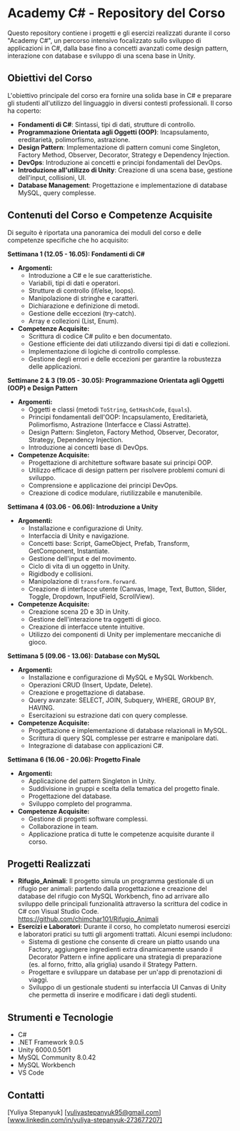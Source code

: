 # Academy C# - Repository del Corso

Questo repository contiene i progetti e gli esercizi realizzati durante il corso "Academy C#", un percorso intensivo focalizzato sullo sviluppo di applicazioni in C#, dalla base fino a concetti avanzati come design pattern, interazione con database e sviluppo di una scena base in Unity.

## Obiettivi del Corso

L'obiettivo principale del corso era fornire una solida base in C# e preparare gli studenti all'utilizzo del linguaggio in diversi contesti professionali.  Il corso ha coperto:

*   **Fondamenti di C#**: Sintassi, tipi di dati, strutture di controllo.
*   **Programmazione Orientata agli Oggetti (OOP)**: Incapsulamento, ereditarietà, polimorfismo, astrazione.
*   **Design Pattern**: Implementazione di pattern comuni come Singleton, Factory Method, Observer, Decorator, Strategy e Dependency Injection.
*   **DevOps**: Introduzione ai concetti e principi fondamentali del DevOps.
*   **Introduzione all'utilizzo di Unity**: Creazione di una scena base, gestione dell'input, collisioni, UI.
*   **Database Management**: Progettazione e implementazione di database MySQL, query complesse.

## Contenuti del Corso e Competenze Acquisite

Di seguito è riportata una panoramica dei moduli del corso e delle competenze specifiche che ho acquisito:

**Settimana 1 (12.05 - 16.05): Fondamenti di C#**

*   **Argomenti:**
    *   Introduzione a C# e le sue caratteristiche.
    *   Variabili, tipi di dati e operatori.
    *   Strutture di controllo (if/else, loops).
    *   Manipolazione di stringhe e caratteri.
    *   Dichiarazione e definizione di metodi.
    *   Gestione delle eccezioni (try-catch).
    *   Array e collezioni (List, Enum).
*   **Competenze Acquisite:**
    *   Scrittura di codice C# pulito e ben documentato.
    *   Gestione efficiente dei dati utilizzando diversi tipi di dati e collezioni.
    *   Implementazione di logiche di controllo complesse.
    *   Gestione degli errori e delle eccezioni per garantire la robustezza delle applicazioni.

**Settimane 2 & 3 (19.05 - 30.05): Programmazione Orientata agli Oggetti (OOP) e Design Pattern**

*   **Argomenti:**
    *   Oggetti e classi (metodi `ToString`, `GetHashCode`, `Equals`).
    *   Principi fondamentali dell'OOP: Incapsulamento, Ereditarietà, Polimorfismo, Astrazione (Interfacce e Classi Astratte).
    *   Design Pattern: Singleton, Factory Method, Observer, Decorator, Strategy, Dependency Injection.
    *   Introduzione ai concetti base di DevOps.
*   **Competenze Acquisite:**
    *   Progettazione di architetture software basate sui principi OOP.
    *   Utilizzo efficace di design pattern per risolvere problemi comuni di sviluppo.
    *   Comprensione e applicazione dei principi DevOps.
    *   Creazione di codice modulare, riutilizzabile e manutenibile.

**Settimana 4 (03.06 - 06.06): Introduzione a Unity**

*   **Argomenti:**
    *   Installazione e configurazione di Unity.
    *   Interfaccia di Unity e navigazione.
    *   Concetti base: Script, GameObject, Prefab, Transform, GetComponent, Instantiate.
    *   Gestione dell'input e del movimento.
    *   Ciclo di vita di un oggetto in Unity.
    *   Rigidbody e collisioni.
    *   Manipolazione di `transform.forward`.
    *   Creazione di interfacce utente (Canvas, Image, Text, Button, Slider, Toggle, Dropdown, InputField, ScrollView).
*   **Competenze Acquisite:**
    *   Creazione scena 2D e 3D in Unity.
    *   Gestione dell'interazione tra oggetti di gioco.
    *   Creazione di interfacce utente intuitive.
    *   Utilizzo dei componenti di Unity per implementare meccaniche di gioco.

**Settimana 5 (09.06 - 13.06): Database con MySQL**

*   **Argomenti:**
    *   Installazione e configurazione di MySQL e MySQL Workbench.
    *   Operazioni CRUD (Insert, Update, Delete).
    *   Creazione e progettazione di database.
    *   Query avanzate: SELECT, JOIN, Subquery, WHERE, GROUP BY, HAVING.
    *   Esercitazioni su estrazione dati con query complesse.
*   **Competenze Acquisite:**
    *   Progettazione e implementazione di database relazionali in MySQL.
    *   Scrittura di query SQL complesse per estrarre e manipolare dati.
    *   Integrazione di database con applicazioni C#.

**Settimana 6 (16.06 - 20.06): Progetto Finale**

*   **Argomenti:**
    *   Applicazione del pattern Singleton in Unity.
    *   Suddivisione in gruppi e scelta della tematica del progetto finale.
    *   Progettazione del database.
    *   Sviluppo completo del programma.
*   **Competenze Acquisite:**
    *   Gestione di progetti software complessi.
    *   Collaborazione in team.
    *   Applicazione pratica di tutte le competenze acquisite durante il corso.

## Progetti Realizzati

*   **Rifugio_Animali**: Il progetto simula un programma gestionale di un rifugio per animali: partendo dalla progettazione e creazione del database del rifugio con MySQL Workbench, fino ad arrivare allo sviluppo delle principali funzionalità attraverso la scrittura del codice in C# con Visual Studio Code. https://github.com/chimchar101/Rifugio_Animali
*   **Esercizi e Laboratori**: Durante il corso, ho completato numerosi esercizi e laboratori pratici su tutti gli argomenti trattati.  Alcuni esempi includono:
    *   Sistema di gestione che consente di creare un piatto usando una Factory, aggiungere ingredienti extra dinamicamente usando il Decorator Pattern e infine applicare una strategia di preparazione (es. al forno, fritto, alla griglia) usando il Strategy Pattern.
    *   Progettare e sviluppare un database per un'app di prenotazioni di viaggi.
    *   Sviluppo di un gestionale studenti su interfaccia UI Canvas di Unity che permetta di inserire e modificare i dati degli studenti.

## Strumenti e Tecnologie

*   C# 
*   .NET Framework 9.0.5
*   Unity 6000.0.50f1
*   MySQL Community 8.0.42
*   MySQL Workbench
*   VS Code

## Contatti

[Yuliya Stepanyuk]
[yuliyastepanyuk95@gmail.com]
[www.linkedin.com/in/yuliya-stepanyuk-273677207]
